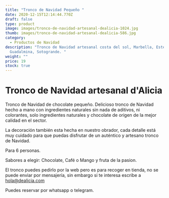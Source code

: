 ```yaml
---
title: "Tronco de Navidad Pequeño "
date: 2020-12-15T12:14:44.770Z
draft: false
type: product
image: images/tronco-de-navidad-artesanal-dealicia-1024.jpg
thumb: images/tronco-de-navidad-artesanal-dealicia-586.jpg
category:
  - Productos de Navidad
description: "Tronco de Navidad artesanal costa del sol, Marbella, Estepona,
  Guadalmina, Sotogrande. "
weight: ""
price: 19
stock: true
---
```

# Tronco de Navidad artesanal d'Alicia

Tronco de Navidad de chocolate pequeño. Delicioso tronco de Navidad hecho a mano con ingredientes naturales sin nada de aditivos, ni colorantes, solo ingredientes naturales y chocolate de origen de la mejor calidad en el sector. 

La decoración también esta hecha en nuestro obrador, cada detalle está muy cuidado para que puedas disfrutar de un auténtico y artesano tronco de Navidad.

Para 6 personas. 

Sabores a elegir: Chocolate, Café o Mango y fruta de la pasion. 

El tronco puedes pedirlo por la web pero es para recoger en tienda, no se puede enviar por mensajería, sin embargo si te interesa escribe a [hola@dealicia.com](hola@dealicia.com)

Puedes reservar por whatsapp o telegram.
